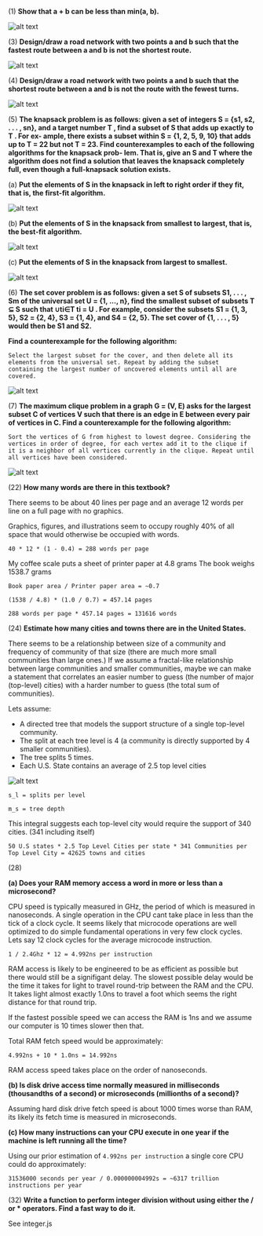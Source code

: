 (1) **Show that a + b can be less than min(a, b).**

![alt text](img/1.png)

(3) **Design/draw a road network with two points a and b such that the fastest
route between a and b is not the shortest route.**

![alt text](img/3.png)

(4) **Design/draw a road network with two points a and b such that the shortest
route between a and b is not the route with the fewest turns.**

![alt text](img/4.png)

(5) **The knapsack problem is as follows: given a set of integers S = {s1, s2, . . . , sn},
and a target number T , find a subset of S that adds up exactly to T . For ex-
ample, there exists a subset within S = {1, 2, 5, 9, 10} that adds up to T = 22
but not T = 23. Find counterexamples to each of the following algorithms for the knapsack prob-
lem. That is, give an S and T where the algorithm does not find a solution that
leaves the knapsack completely full, even though a full-knapsack solution exists.**

(a) **Put the elements of S in the knapsack in left to right order if they fit, that is, the first-fit algorithm.**

![alt text](img/5a.png)

(b) **Put the elements of S in the knapsack from smallest to largest, that is, the
    best-fit algorithm.**

![alt text](img/5b.png)

(c) **Put the elements of S in the knapsack from largest to smallest.**

![alt text](img/5c.png)

(6) **The set cover problem is as follows: given a set S of subsets S1, . . . , Sm of
the universal set U = {1, ..., n}, find the smallest subset of subsets T ⊆ S such
that ∪ti∈T ti = U . For example, consider the subsets S1 = {1, 3, 5}, S2 = {2, 4},
S3 = {1, 4}, and S4 = {2, 5}. The set cover of {1, . . . , 5} would then be S1 and S2.**

**Find a counterexample for the following algorithm:** 

`Select the largest subset for
the cover, and then delete all its elements from the universal set. Repeat by
adding the subset containing the largest number of uncovered elements until all
are covered.`

![alt text](img/6.png)

(7)  **The maximum clique problem in a graph G = (V, E) asks for the largest
subset C of vertices V such that there is an edge in E between every pair of
vertices in C. Find a counterexample for the following algorithm:**

`Sort the vertices of G from highest to lowest degree. Considering the vertices in order
of degree, for each vertex add it to the clique if it is a neighbor of all vertices
currently in the clique. Repeat until all vertices have been considered.`

![alt text](img/7.png)

(22) **How many words are there in this textbook?**

There seems to be about 40 lines per page and an average 12 words per line on a full page with no graphics.

Graphics, figures, and illustrations seem to occupy roughly 40% of all space that would otherwise be occupied with words.

`40 * 12 * (1 - 0.4) = 288 words per page`

My coffee scale puts a sheet of printer paper at 4.8 grams
The book weighs 1538.7 grams

`Book paper area / Printer paper area = ~0.7`

`(1538 / 4.8) * (1.0 / 0.7) = 457.14 pages`

`288 words per page * 457.14 pages = 131616 words`


(24) **Estimate how many cities and towns there are in the United States.**

There seems to be a relationship between size of a community and frequency of community of that size (there are much more small communities than large ones.) If we assume a fractal-like relationship between large communities and smaller communities, maybe we can make a statement that correlates an easier number to guess (the number of major (top-level) cities) with a harder number to guess (the total sum of communities). 

Lets assume:
- A directed tree that models the support structure of a single top-level community.
- The split at each tree level is 4 (a community is directly supported by 4 smaller communities).
- The tree splits 5 times.
- Each U.S. State contains an average of 2.5 top level cities

![alt text](img/24.png)

`s_l = splits per level`

`m_s = tree depth`

This integral suggests each top-level city would require the support of 340 cities. (341 including itself)

`50 U.S states * 2.5 Top Level Cities per state * 341 Communities per Top Level City = 42625 towns and cities`

(28) 

**(a) Does your RAM memory access a word in more or less than a microsecond?**

CPU speed is typically measured in GHz, the period of which is measured in nanoseconds. A single operation in the CPU cant take place in less than the tick of a clock cycle. It seems likely that microcode operations are well optimized to do simple fundamental operations in very few clock cycles. Lets say 12 clock cycles for the average microcode instruction.

`1 / 2.4Ghz * 12 = 4.992ns per instruction`

RAM access is likely to be engineered to be as efficient as possible but there would still be a signifigant delay. The slowest possible delay would be the time it takes for light to travel round-trip between the RAM and the CPU. It takes light almost exactly 1.0ns to travel a foot which seems the right distance for that round trip. 


If the fastest possible speed we can access the RAM is 1ns and we assume our computer is 10 times slower then that. 

Total RAM fetch speed would be approximately:

`4.992ns + 10 * 1.0ns = 14.992ns`

RAM access speed takes place on the order of nanoseconds.

**(b) Is disk drive access time normally measured in milliseconds (thousandths of
a second) or microseconds (millionths of a second)?**

Assuming hard disk drive fetch speed is about 1000 times worse than RAM, its likely its fetch time is measured in microseconds.

**(c) How many instructions can your CPU execute in one year if the machine is left running all the time?**

Using our prior estimation of `4.992ns per instruction` a single core CPU could do approximately: 

`31536000 seconds per year / 0.000000004992s = ~6317 trillion instructions per year`

(32) **Write a function to perform integer division without using either the / or *
operators. Find a fast way to do it.**

See integer.js

